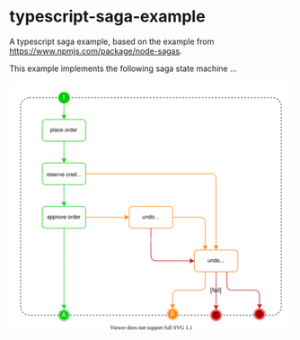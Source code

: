 # typescript-saga-example

A typescript saga example, based on the example from https://www.npmjs.com/package/node-sagas.

This example implements the following saga state machine ...

![state machine image](docs/state-machine.svg)

